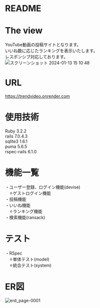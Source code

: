 # README

# The view
YouTube動画の投稿サイトとなります。  
いいね数に応じたランキングを表示いたします。  
レスポンシブ対応しております。  
![スクリーンショット 2024-01-13 15 10 48](https://github.com/Y-H39/rank_app/assets/147930743/10764e16-61a1-437f-ac15-087f4509dfd1)

# URL
https://trendvideo.onrender.com

# 使用技術
Ruby 3.2.2  
rails 7.0.4.3  
sqlite3 1.6.1  
puma 5.6.5  
rspec-rails 6.1.0  

# 機能一覧
・ユーザー登録、ログイン機能(devise)  
　⚪︎ゲストログイン機能  
・投稿機能  
・いいね機能  
　⚪︎ランキング機能  
・検索機能(ransack)  

# テスト  
・RSpec  
　⚪︎単体テスト(model)   
　⚪︎統合テスト(system)  

# ER図
![erd_page-0001](https://github.com/Y-H39/rank_app/assets/147930743/b8e58de5-f556-4b89-bcd0-41983be3c4f9)
